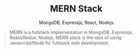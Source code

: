 <h1 align="center">
MERN Stack
</h1>
<p align="center">
MongoDB, Expressjs, React, Nodejs
</p>

> MERN is a fullstack implementation in MongoDB, Expressjs, React/Redux, Nodejs.
MERN stack is the idea of using Javascript/Node for fullstack web development.
